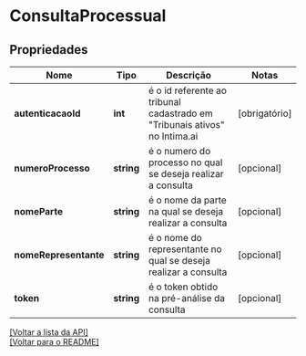 # ConsultaProcessual

## Propriedades
Nome | Tipo | Descrição | Notas
------------ | ------------- | ------------- | -------------
**autenticacaoId** | **int** | é o id referente ao tribunal cadastrado em "Tribunais ativos" no Intima.ai | [obrigatório] 
**numeroProcesso** | **string** | é o numero do processo no qual se deseja realizar a consulta | [opcional] 
**nomeParte** | **string** | é o nome da parte na qual se deseja realizar a consulta | [opcional] 
**nomeRepresentante** | **string** | é o nome do representante no qual se deseja realizar a consulta | [opcional] 
**token** | **string** | é o token obtido na pré-análise da consulta | [opcional] 

[[Voltar a lista da API]](../../../README.md#Documentação-para-os-Endpoints-da-API)    
[[Voltar para o README]](../../../README.md#Intima.ai---SDK-PHP)
